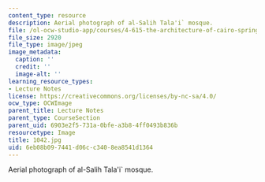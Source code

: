 ```yaml
---
content_type: resource
description: Aerial photograph of al-Salih Tala'i` mosque.
file: /ol-ocw-studio-app/courses/4-615-the-architecture-of-cairo-spring-2002/6eb08b097441d06cc3408ea8541d1364_1042.jpg
file_size: 2920
file_type: image/jpeg
image_metadata:
  caption: ''
  credit: ''
  image-alt: ''
learning_resource_types:
- Lecture Notes
license: https://creativecommons.org/licenses/by-nc-sa/4.0/
ocw_type: OCWImage
parent_title: Lecture Notes
parent_type: CourseSection
parent_uid: 6903e2f5-731a-0bfe-a3b8-4ff0493b836b
resourcetype: Image
title: 1042.jpg
uid: 6eb08b09-7441-d06c-c340-8ea8541d1364
---
```

Aerial photograph of al-Salih Tala'i` mosque.